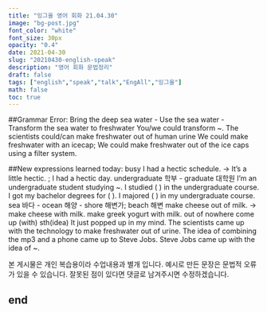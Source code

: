 ```yaml
---
title: "잉그올 영어 회화 21.04.30"
image: "bg-post.jpg"
font_color: "white"
font_size: 30px
opacity: "0.4"
date: 2021-04-30
slug: "20210430-english-speak"
description: "영어 회화 문법정리"
draft: false
tags: ["english","speak","talk","EngAll","잉그올"]
math: false
toc: true
---
```


##Grammar Error:
Bring the deep sea water - Use the sea water - Transform the sea water to freshwater
You/we could transform ~.
The scientists could/can make freshwater out of human urine
We could make freshwater with an icecap; We could make freshwater out of the ice caps using a filter system.

##New expressions learned today: 
busy
I had a hectic schedule. → It’s a little hectic. ; I had a hectic day.
undergraduate 학부 - graduate 대학원
I’m an undergraduate student studying ~.
I studied ( ) in the undergraduate course.
I got my bachelor degrees for ( ).
I majored ( ) in my undergraduate course.
sea 바다 - ocean 해양 - shore 해변가; beach 해변
make cheese out of milk. -> make cheese with milk.
make greek yogurt with milk.
out of nowhere 
come up (with) sth(idea)
It just popped up in my mind.
The scientists came up with the technology to make freshwater out of urine.
The idea of combining the mp3 and a phone came up to Steve Jobs.
Steve Jobs came up with the idea of ~.


본 게시물은 개인 복습용이라 수업내용과 별개 입니다.
예시로 만든 문장은 문법적 오류가 있을 수 있습니다. 
잘못된 점이 있다면 댓글로 남겨주시면 수정하겠습니다. 


## end